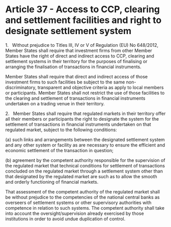 # Article 37 - Access to CCP, clearing and settlement facilities and right to designate settlement system


1.   Without prejudice to Titles III, IV or V of Regulation (EU) No 648/2012, Member States shall require that investment firms from other Member States have the right of direct and indirect access to CCP, clearing and settlement systems in their territory for the purposes of finalising or arranging the finalisation of transactions in financial instruments.

Member States shall require that direct and indirect access of those investment firms to such facilities be subject to the same non-discriminatory, transparent and objective criteria as apply to local members or participants. Member States shall not restrict the use of those facilities to the clearing and settlement of transactions in financial instruments undertaken on a trading venue in their territory.

2.   Member States shall require that regulated markets in their territory offer all their members or participants the right to designate the system for the settlement of transactions in financial instruments undertaken on that regulated market, subject to the following conditions:

(a) such links and arrangements between the designated settlement system and any other system or facility as are necessary to ensure the efficient and economic settlement of the transaction in question;

(b) agreement by the competent authority responsible for the supervision of the regulated market that technical conditions for settlement of transactions concluded on the regulated market through a settlement system other than that designated by the regulated market are such as to allow the smooth and orderly functioning of financial markets.

That assessment of the competent authority of the regulated market shall be without prejudice to the competencies of the national central banks as overseers of settlement systems or other supervisory authorities with competence in relation to such systems. The competent authority shall take into account the oversight/supervision already exercised by those institutions in order to avoid undue duplication of control.
